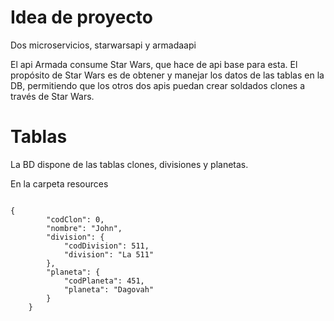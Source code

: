 # Idea de proyecto

Dos microservicios, starwarsapi y armadaapi

El api Armada consume Star Wars, que hace de api base para esta.
El propósito de Star Wars es de obtener y manejar los datos de las tablas en la DB, permitiendo que los otros dos apis puedan crear soldados clones a través de Star Wars.




# Tablas
  
La BD dispone de las tablas clones, divisiones y planetas.

En la carpeta resources


~~~

{
        "codClon": 0,
        "nombre": "John",
        "division": {
            "codDivision": 511,
            "division": "La 511"
        },
        "planeta": {
            "codPlaneta": 451,
            "planeta": "Dagovah"
        }
    }

~~~